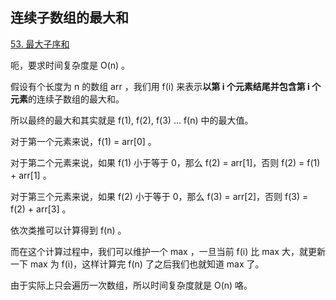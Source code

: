 ## 连续子数组的最大和

[53. 最大子序和](https://leetcode-cn.com/problems/maximum-subarray/)

呃，要求时间复杂度是 O(n) 。

假设有个长度为 n 的数组 arr ，我们用 f(i) 来表示**以第 i 个元素结尾并包含第 i 个元素**的连续子数组的最大和。

所以最终的最大和其实就是 f(1), f(2), f(3) ... f(n) 中的最大值。

对于第一个元素来说，f(1) = arr[0] 。

对于第二个元素来说，如果 f(1) 小于等于 0，那么 f(2) = arr[1]，否则 f(2) = f(1) + arr[1] 。

对于第三个元素来说，如果 f(2) 小于等于 0，那么 f(3) = arr[2]，否则 f(3) = f(2) + arr[3] 。

依次类推可以计算得到 f(n) 。

而在这个计算过程中，我们可以维护一个 max ，一旦当前 f(i) 比 max 大，就更新一下 max 为 f(i)，这样计算完 f(n) 了之后我们也就知道 max 了。

由于实际上只会遍历一次数组，所以时间复杂度就是 O(n) 咯。
